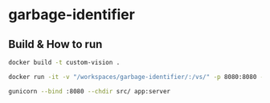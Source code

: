 # garbage-identifier

## Build & How to run

```bash
docker build -t custom-vision .

docker run -it -v "/workspaces/garbage-identifier/:/vs/" -p 8080:8080 -e PORT=8080 custom-vision bash

gunicorn --bind :8080 --chdir src/ app:server

```